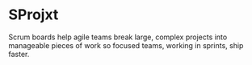 # SProjxt
Scrum boards help agile teams break large, complex projects into manageable pieces of work so focused teams, working in sprints, ship faster.
